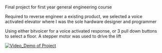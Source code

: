 Final project for first year general engineering course

Required to reverse engineer a existing product, we selected a voice activated elevator where I was the sole hardware designer and programmer

Using either bitvoicer for a voice activated response, or 3 pull down buttons to select a floor.
A stepper motor was used to drive the lift

[![Video_Demo of Project](https://img.youtube.com/vi/ekPQ8Z6GbfU/0.jpg)](https://www.youtube.com/watch?v=ekPQ8Z6GbfU)
